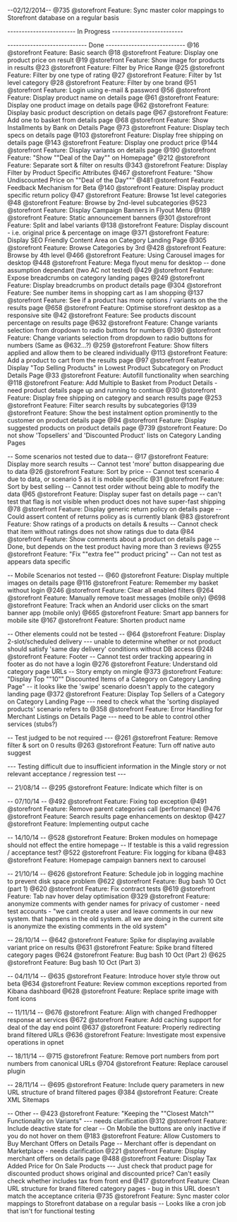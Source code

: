 --02/12/2014--
@735 @storefront Feature: Sync master color mappings to Storefront database on a regular basis

------------------------ In Progress -------------------------

---------------------------- Done ----------------------------
@16 @storefront Feature: Basic search
@18 @storefront Feature: Display one product price on result
@19 @storefront Feature: Show image for products in results
@23 @storefront Feature: Filter by Price Range
@25 @storefront Feature: Filter by one type of rating
@27 @storefront Feature: Filter by 1st level category
@28 @storefront Feature: Filter by one brand
@51 @storefront Feature: Login using e-mail & password
@56 @storefront Feature: Display product name on details page
@61 @storefront Feature: Display one product image on details page
@62 @storefront Feature: Display basic product description on details page
@67 @storefront Feature: Add one to basket from details page
@68 @storefront Feature: Show Installments by Bank on Details Page
@73 @storefront Feature: Display tech specs on details page
@103 @storefront Feature: Display free shipping on details page
@143 @storefront Feature: Display one product price
@144 @storefront Feature: Display variants on details page
@190 @storefront Feature: "Show ""Deal of the Day"" on Homepage"
@212 @storefront Feature: Separate sort & filter on results
@343 @storefront Feature: Display Filter by Product Specific Attributes
@467 @storefront Feature: "Show Undiscounted Price on ""Deal of the Day"""
@481 @storefront Feature: Feedback Mechanism for Beta
@140 @storefront Feature: Display product specific return policy
@47 @storefront Feature: Browse 1st level categories
@48 @storefront Feature: Browse by 2nd-level subcategories
@523 @storefront Feature: Display Campaign Banners in Flyout Menu
@189 @storefront Feature: Static announcement banners
@301 @storefront Feature: Split and label variants
@138 @storefront Feature: Display discount - i.e. original price & percentage on image
@371 @storefront Feature: Display SEO Friendly Content Area on Category Landing Page
@305 @storefront Feature: Browse Categories by 3rd
@428 @storefront Feature: Browse by 4th level
@466 @storefront Feature: Using Carousel images for desktop
@448 @storefront Feature: Mega flyout menu for desktop -- done assumption dependant (two AC not tested)
@429 @storefront Feature: Expose breadcrumbs on category landing pages
@249 @storefront Feature: Display breadcrumbs on product details page
@304 @storefront Feature: See number items in shopping cart as I am shopping
@137 @storefront Feature: See if a product has more options / variants on the the results page
@658 @storefront Feature: Optimise storefront desktop as a responsive site
@42  @storefront Feature: See products discount percentage on results page
@632 @storefront Feature: Change variants selection from dropdown to radio buttons for numbers
@390 @storefront Feature: Change variants selection from dropdown to radio buttons for numbers (Same as @632...?)
@259 @storefront Feature: Show filters applied and allow them to be cleared individually
@113 @storefront Feature: Add a product to cart from the results page
@97	 @storefront Feature: Display "Top Selling Products" in Lowest Product Subcategory on Product Details Page
@33	 @storefront Feature: Autofill functionality when searching
@118 @storefront Feature: Add Multiple to Basket from Product Details - need product details page up and running to continue
@30 @storefront Feature: Display free shipping on category and search results page
@253 @storefront Feature: Filter search results by subcategories
@139 @storefront Feature: Show the best instalment option prominently to the customer on product details page
@94 @storefront Feature: Display suggested products on product details page
@739 @storefront Feature: Do not show 'Topsellers' and 'Discounted Product' lists on Category Landing Pages

-- Some scenarios not tested due to data--
@17 @storefront Feature: Display more search results -- Cannot test 'more' button disappearing due to data
@26 @storefront Feature: Sort by price -- Cannot test scenario 4 due to data, or scenario 5 as it is mobile specific
@31 @storefront Feature: Sort by best selling -- Cannot test order without being able to modify the data
@65 @storefront Feature: Display super fast on details page -- can't test that flag is not visible when product does not have super-fast shipping
@78 @storefront Feature: Display generic return policy on details page -- Could assert content of returns policy as is currently blank
@83 @storefront Feature: Show ratings of a products on details & results -- Cannot check that item without ratings does not show ratings due to data
@84 @storefront Feature: Show comments about a product on details page -- Done, but depends on the test product having more than 3 reviews
@255 @storefront Feature: "Fix ""extra fee"" product pricing" -- Can not test as appears data specific


-- Mobile Scenarios not tested --
@60  @storefront Feature: Display multiple images on details page
@116 @storefront Feature: Remember my basket without login
@246 @storefront Feature: Clear all enabled filters
@264 @storefront Feature: Manually remove toast messages (mobile only)
@698 @storefront Feature: Track when an Andorid user clicks on the smart banner app (mobile only)
@665 @storefront Feature: Smart app banners for mobile site
@167 @storefront Feature: Shorten product name


-- Other elements could not be tested --
@64  @storefront Feature: Display 2-slot/scheduled delivery --- unable to determine whether or not product should satisfy 'same day delivery' conditions without DB access
@248 @storefront Feature: Footer -- Cannot test order tracking appearing in footer as do not have a login
@276 @storefront Feature: Understand old category page URLs -- Story empty on mingle
@373 @storefront Feature: "Display Top ""10"" Discounted Items of a Category on Category Landing Page" -- it looks like the 'swipe' scenario doesn't apply to the category landing page
@372 @storefront Feature: Display Top Sellers of a Category on Category Landing Page --- need to check what the 'sorting displayed products' scenario refers to
@358 @storefront Feature: Error Handling for Merchant Listings on Details Page --- need to be able to control other services (stubs?)


-- Test judged to be not required ---
@261 @storefront Feature: Remove filter & sort on 0 results
@263 @storefront Feature: Turn off native auto suggest

--- Testing difficult due to insufficient information in the Mingle story or not relevant acceptance / regression test ---

-- 21/08/14 --
@295 @storefront Feature: Indicate which filter is on

-- 07/10/14 --
@492 @storefront Feature: Fixing top exception
@491 @storefront Feature: Remove parent categories call (performance)
@476 @storefront Feature: Search results page enhancements on desktop
@427 @storefront Feature: Implementing output cache

-- 14/10/14 --
@528 @storefront Feature: Broken modules on homepage should not effect the entire homepage -- If testable is this a valid regression / acceptance test?
@522 @storefront Feature: Fix logging for kibana
@483 @storefront Feature: Homepage campaign banners next to carousel

-- 21/10/14 --
@626 @storefront Feature: Schedule job in logging machine to prevent disk space problem
@622 @storefront Feature: Bug bash 10 Oct (part 1)
@620 @storefront Feature: Fix contract tests
@619 @storefront Feature: Tab nav hover delay optimisation 
@329 @storefront Feature: anonymize comments with gender names for privacy of customer - need test accounts - "we cant create a user and leave comments in our new system. that happens in the old system. all we are doing in the current site is anonymize  the existing comments in the old system"

-- 28/10/14 --
@642 @storefront Feature: Spike for displaying available variant price on results
@631 @storefront Feature: Spike brand filtered category pages
@624 @storefront Feature: Bug bash 10 Oct (Part 2)
@625 @storefront Feature: Bug bash 10 Oct (Part 3)

-- 04/11/14 --
@635 @storefront Feature: Introduce hover style throw out beta
@634 @storefront Feature: Review common exceptions reported from Kibana dashboard
@628 @storefront Feature: Replace sprite image with font icons

-- 11/11/14 --
@676 @storefront Feature: Align with changed Fredhopper response at services
@672 @storefront Feature: Add caching support for deal of the day end point
@637 @storefront Feature: Properly redirecting brand filtered URLs
@636 @storefront Feature: Investigate most expensive operations in opnet

-- 18/11/14 --
@715 @storefront Feature: Remove port numbers from port numbers from canonical URLs
@704 @storefront Feature: Replace carousel plugin

-- 28/11/14 --
@695 @storefront Feature: Include query parameters in new URL structure of brand filtered pages
@384 @storefront Feature: Create XML Sitemaps

-- Other --
@423 @storefront Feature: "Keeping the ""Closest Match"" Functionality on Variants"  --- needs clarification
@312 @storefront Feature: Include deactive state for clear -- On Mobile the buttons are only inactive if you do not hover on them
@183 @storefront Feature: Allow Customers to Buy Merchant Offers on Details Page -- Merchant offer is dependant on Marketplace - needs clarification
@221 @storefront Feature: Display merchant offers on details page
@488 @storefront Feature: Display Tax Added Price for On Sale Products --- Just check that product page for discounted product shows original and discounted price?  Can't easily check whether includes tax from front end
@417 @storefront Feature: Clean URL structure for brand filtered category pages - bug in this URL doesn't match the acceptance criteria
@735 @storefront Feature: Sync master color mappings to Storefront database on a regular basis -- Looks like a cron job that isn't for functional testing
